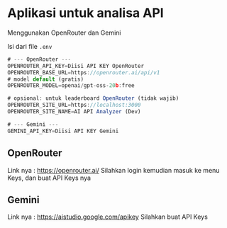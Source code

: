 # Aplikasi untuk analisa API

Menggunakan OpenRouter dan Gemini

Isi dari file `.env`

```javascript
# --- OpenRouter ---
OPENROUTER_API_KEY=Diisi API KEY OpenRouter
OPENROUTER_BASE_URL=https://openrouter.ai/api/v1
# model default (gratis)
OPENROUTER_MODEL=openai/gpt-oss-20b:free

# opsional: untuk leaderboard OpenRouter (tidak wajib)
OPENROUTER_SITE_URL=https://localhost:3000
OPENROUTER_SITE_NAME=AI API Analyzer (Dev)

# --- Gemini ---
GEMINI_API_KEY=Diisi API KEY Gemini
```

## OpenRouter

Link nya : https://openrouter.ai/
Silahkan login kemudian masuk ke menu Keys, dan buat API Keys nya

## Gemini

Link nya : https://aistudio.google.com/apikey
Silahkan buat API Keys
